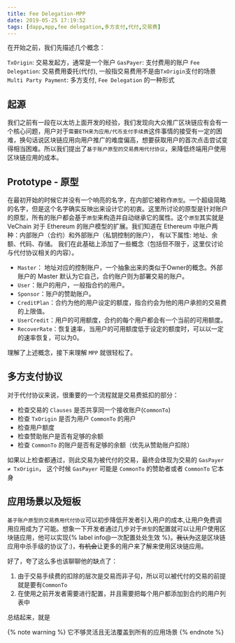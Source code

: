 ```yaml
---
title: Fee Delegation-MPP
date: 2019-05-25 17:19:52
tags: [dapp,mpp,fee delegation,多方支付,代付,交易费]
---
```


在开始之前，我们先描述几个概念：

`TxOrigin`: 交易发起方，通常是一个账户
`GasPayer`: 支付费用的账户
`Fee Delegation`: 交易费用委托(代付), 一般指交易费用不是由`TxOrigin`支付的场景
`Multi Party Payment`: 多方支付, `Fee Delegation` 的一种形式

## 起源

我们之前有一段在以太坊上面开发的经验，我们发现向大众推广区块链应有会有一个核心问题，用户对于`需要ETH来为应用/代币支付手续费`这件事情的接受有一定的困难，换句话说区块链应用向用户推广的难度偏高，想要获取用户的首次点击尝试变得相当困难。所以我们提出了`基于账户原型的交易费用代付协议`，来降低终端用户使用区块链应用的成本。

<!-- more -->

## Prototype - 原型

在最初开始的时候它并没有一个响亮的名字，在内部它被称作`原型`。一个超级简略的名字，但是这个名字确实反映出来设计它的初衷。这里所讨论的原型是针对账户的原型，所有的账户都会基于`原型`来构造并自动继承它的属性。这个`原型`其实就是 VeChain 对于 Ethereum 的账户模型的扩展。我们知道在 Ethereum 中账户两种：内部账户（合约）和外部账户（私钥控制的账户）， 有以下属性: 地址、余额、代码、存储。 我们在此基础上添加了一些概念（包括但不限于，这里仅讨论与代付协议相关的内容）。

+ `Master`： 地址对应的控制账户，一个抽象出来的类似于Owner的概念。外部账户的 Master 默认为它自己，合约账户则为部署交易的账户。
+ `User`：账户的用户，一般指合约的用户。
+ `Sponsor`：账户的赞助账户。
+ `CreditPlan`：合约为他的用户设定的额度，指合约会为他的用户承担的交易费的上限值。
+ `UserCredit`：用户的可用额度，合约的每个用户都会有一个当前的可用额度。
+ `RecoverRate`：恢复速率，当用户的可用额度低于设定的额度时，可以以一定的速率恢复，可以为0。

理解了上述概念，接下来理解 `MPP` 就很轻松了。

## 多方支付协议

对于代付协议来说，很重要的一个流程就是交易费抵扣的部分：

+ 检查交易的 `Clauses` 是否共享同一个接收账户(`CommonTo`)
+ 检查 `TxOrigin` 是否为用户 `CommonTo` 的用户
+ 检查用户额度
+ 检查赞助账户是否有足够的余额
+ 检查 `CommonTo` 的账户是否有足够的余额（优先从赞助账户扣除）

如果以上检查都通过，则此交易为被代付的交易，最终会体现为交易的 `GasPayer ≠ TxOrigin`， 这个时候 `GasPayer` 可能是 `CommonTo` 的赞助者或者 `CommonTo` 它本身

## 应用场景以及短板

`基于账户原型的交易费用代付协议`可以初步降低开发者引入用户的成本,让用户免费调用应用成为了可能。想象一下开发者通过几步对于`原型`的配置就可以让用户使用区块链应用，他可以实现{% label info@一次配置处处生效 %}。~~我认为~~这是区块链应用中杀手级的协议了:)，~~有机会~~让更多的用户来了解来使用区块链应用。

好了，夸了这么多也该聊聊他的缺点了：

1. 由于交易手续费的扣除的层次是交易而非子句，所以可以被代付的交易的前提就是要有`CommonTo`
2. 在使用之前开发者需要进行配置，并且需要把每个用户都添加到合约的用户列表中

总结起来，就是

{% note warning %}
它不够灵活且无法覆盖到所有的应用场景
{% endnote %}
